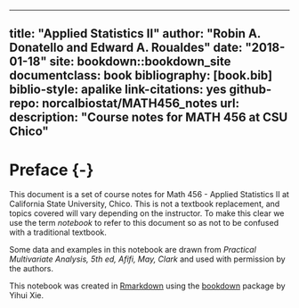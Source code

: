 
--- 
title: "Applied Statistics II"
author: "Robin A. Donatello and Edward A. Roualdes"
date: "2018-01-18"
site: bookdown::bookdown_site
documentclass: book
bibliography: [book.bib]
biblio-style: apalike
link-citations: yes
github-repo: norcalbiostat/MATH456_notes
url: 
description: "Course notes for MATH 456 at CSU Chico"
---

# Preface {-}

This document is a set of course notes for Math 456 - Applied Statistics II at California State University, Chico. This is not a textbook replacement, and topics covered will vary depending on the instructor. To make this clear we use the term _notebook_ to refer to this document so as not to be confused with a traditional textbook. 

Some data and examples in this notebook are drawn from _Practical Multivariate Analysis, 5th ed, Afifi, May, Clark_ and used with permission by the authors. 

<!-- All material in these notes is licensed under [CC BY-NC-SA 4.0](https://creativecommons.org/licenses/by-nc-sa/4.0/). -->

This notebook was created in [Rmarkdown](http://rmarkdown.rstudio.com/) using the [bookdown](https://bookdown.org/yihui/bookdown/) package by Yihui Xie. 

